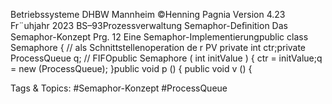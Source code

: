 Betriebssysteme DHBW Mannheim ©Henning Pagnia Version 4.23 Fr¨uhjahr 2023 BS–93Prozessverwaltung Semaphor-Deﬁnition Das Semaphor-Konzept
Prg. 12 Eine Semaphor-Implementierungpublic class Semaphore { // als Schnittstellenoperation de r PV
private int ctr;private ProcessQueue q; // FIFOpublic Semaphore ( int initValue ) {
ctr = initValue;q = new (ProcessQueue);
}public void p () { public void v () {

   Tags & Topics:
   #Semaphor-Konzept
   #ProcessQueue